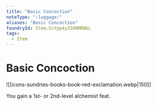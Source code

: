 ```yaml
---
title: "Basic Concoction"
noteType: ":luggage:"
aliases: "Basic Concoction"
foundryId: Item.ScYpp4y31KNMRWbL
tags:
  - Item
---
```


# Basic Concoction
![[icons-sundries-books-book-red-exclamation.webp|150]]

You gain a 1st- or 2nd-level alchemist feat.
